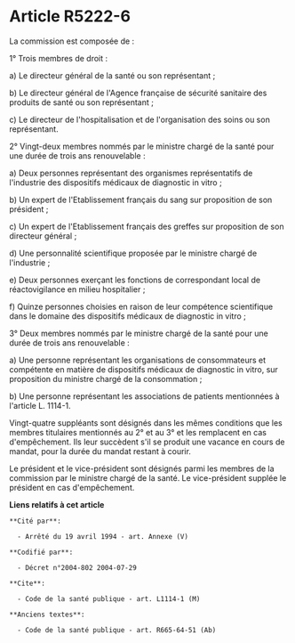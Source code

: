 # Article R5222-6

La commission est composée de :

1° Trois membres de droit :

a) Le directeur général de la santé ou son représentant ;

b) Le directeur général de l'Agence française de sécurité sanitaire des produits de santé ou son représentant ;

c) Le directeur de l'hospitalisation et de l'organisation des soins ou son représentant.

2° Vingt-deux membres nommés par le ministre chargé de la santé pour une durée de trois ans renouvelable :

a) Deux personnes représentant des organismes représentatifs de l'industrie des dispositifs médicaux de diagnostic in vitro ;

b) Un expert de l'Etablissement français du sang sur proposition de son président ;

c) Un expert de l'Etablissement français des greffes sur proposition de son directeur général ;

d) Une personnalité scientifique proposée par le ministre chargé de l'industrie ;

e) Deux personnes exerçant les fonctions de correspondant local de réactovigilance en milieu hospitalier ;

f) Quinze personnes choisies en raison de leur compétence scientifique dans le domaine des dispositifs médicaux de diagnostic
in vitro ;

3° Deux membres nommés par le ministre chargé de la santé pour une durée de trois ans renouvelable :

a) Une personne représentant les organisations de consommateurs et compétente en matière de dispositifs médicaux de
diagnostic in vitro, sur proposition du ministre chargé de la consommation ;

b) Une personne représentant les associations de patients mentionnées à l'article L. 1114-1.

Vingt-quatre suppléants sont désignés dans les mêmes conditions que les membres titulaires mentionnés au 2° et au 3° et les
remplacent en cas d'empêchement. Ils leur succèdent s'il se produit une vacance en cours de mandat, pour la durée du mandat
restant à courir.

Le président et le vice-président sont désignés parmi les membres de la commission par le ministre chargé de la santé. Le
vice-président supplée le président en cas d'empêchement.

**Liens relatifs à cet article**

	**Cité par**:

	  - Arrêté du 19 avril 1994 - art. Annexe (V)

	**Codifié par**:

	  - Décret n°2004-802 2004-07-29

	**Cite**:

	  - Code de la santé publique - art. L1114-1 (M)

	**Anciens textes**:

	  - Code de la santé publique - art. R665-64-51 (Ab)
